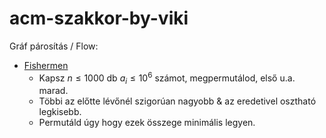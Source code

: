 # acm-szakkor-by-viki

Gráf párosítás / Flow:
- [Fishermen](https://codeforces.com/contest/1728/problem/F)
  - Kapsz $n\leq{}1000$ db $a_i\leq{}10^6$ számot, megpermutálod, első u.a. marad.
  - Többi az előtte lévőnél szigorúan nagyobb & az eredetivel osztható legkisebb.
  - Permutáld úgy hogy ezek összege minimális legyen.
